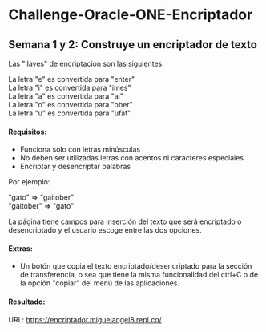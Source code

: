 # Challenge-Oracle-ONE-Encriptador
## Semana 1 y 2: Construye un encriptador de texto

Las "llaves" de encriptación son las siguientes:


La letra "e" es convertida para "enter"\
La letra "i" es convertida para "imes"\
La letra "a" es convertida para "ai"\
La letra "o" es convertida para "ober"\
La letra "u" es convertida para "ufat"


#### Requisitos:
- Funciona solo con letras minúsculas
- No deben ser utilizadas letras con acentos ni caracteres especiales
- Encriptar y desencriptar palabras

Por ejemplo:

"gato" => "gaitober"\
"gaitober" => "gato"

La página tiene campos para inserción del texto que será encriptado o desencriptado y el usuario escoge entre las dos opciones.

#### Extras:
- Un botón que copia el texto encriptado/desencriptado para la sección de transferencia, o sea que tiene la misma funcionalidad del ctrl+C o de la opción "copiar" del menú de las aplicaciones.

#### Resultado: 

URL: https://encriptador.miguelangel8.repl.co/
